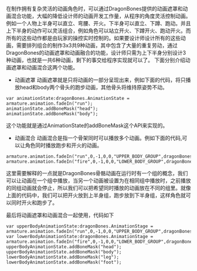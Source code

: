 在制作拥有复杂灵活的动画角色时，可以通过DragonBones提供的动画遮罩和动画混合功能，大幅的降低设计师的动画开发工作量，从程序的角度灵活控制动画。例如一个人物上半身可以直立、弯腰、开火。下半身可以直立、下蹲、跑动。并且上下半身的动作可以灵活组合，例如角色可以站立开火、下蹲开火、跑动开火。而所有的这些动作都是由玩家的操控实时控制的。如果要设计师设计所有的这些动画，需要排列组合的制作3x3共9种动画，其中包含了大量的重复劳动，通过DragonBones的动画遮罩和动画融合的功能，设计师只需为上下半身分别设计3种动画，也就是一共6种动画，剩下的事交给程序实现就可以了。
下面分别介绍动画遮罩和动画混合这两个功能。

* 动画遮罩
动画遮罩就是只将动画的一部分呈现出来，例如下面的代码，将只播放head和body两个骨头的跑步动画，其他骨头将维持原姿势不动。

```
var animationState:dragonBones.AnimationState = armature.animation.fadeIn("run");
animationState.addBoneMask("head");
animationState.addBoneMask("body");
```

这个功能就是通过AnimationState的addBoneMask这个API来实现的。

* 动画混合
动画混合是指一个骨架同时可以播放多个动画。例如下面的代码,可以让角色同时播放跑步和开火的动画。

```
armature.animation.fadeIn("run",0,-1,0,0,"UPPER_BODY_GROUP",dragonBones.Animation.SAME_GROUP);
armature.animation.fadeIn("fire",0,-1,0,0,"LOWER_BODY_GROUP",dragonBones.Animation.SAME_GROUP);
```

这里需要解释的一点就是DragonBones骨骼动画在运行时有一个组的概念，我们可以让动画在一个组中播放，当另一个动画被设置为在相同组中播放时，之前播放的同组动画就会停止，所以我们可以把希望同时播放的动画放在不同的组里。就像上面的代码中，我们可以把开火放到上半身组，跑步放到下半身组，这样角色就可以同时开火和跑步了。

最后将动画遮罩和动画混合一起使用，代码如下

```
var upperBodyAnimationState:dragonBones.AnimationStage = armature.animation.fadeIn("run",0,-1,0,0,"UPPER_BODY_GROUP",dragonBones.Animation.SAME_GROUP);
var lowerBodyAnimationState:dragonBones.AnimationStage = armature.animation.fadeIn("fire",0,-1,0,0,"LOWER_BODY_GROUP",dragonBones.Animation.SAME_GROUP);
upperBodyAnimationState.addBoneMask("head");
upperBodyAnimationState.addBoneMask("body");
lowerBodyAnimationState.addBoneMask("leg");
lowerBodyAnimationState.addBoneMask("foot");
```
